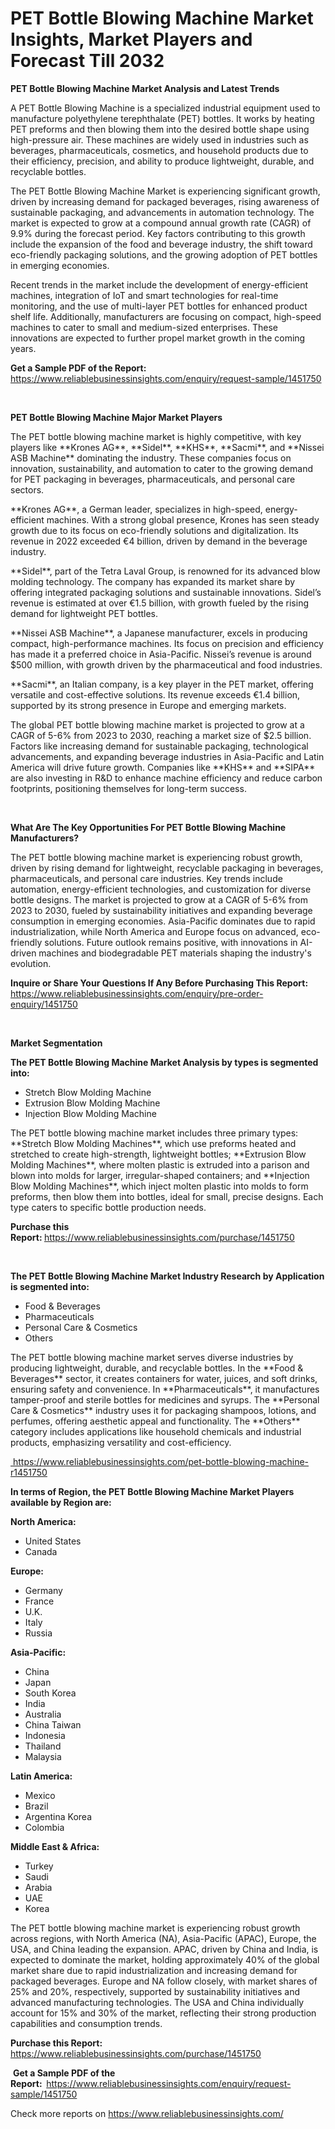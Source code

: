 <p><h1>PET Bottle Blowing Machine Market Insights, Market Players and Forecast Till 2032</h1></p><p><strong>PET Bottle Blowing Machine Market Analysis and Latest Trends</strong></p>
<p><p>A PET Bottle Blowing Machine is a specialized industrial equipment used to manufacture polyethylene terephthalate (PET) bottles. It works by heating PET preforms and then blowing them into the desired bottle shape using high-pressure air. These machines are widely used in industries such as beverages, pharmaceuticals, cosmetics, and household products due to their efficiency, precision, and ability to produce lightweight, durable, and recyclable bottles.</p><p>The PET Bottle Blowing Machine Market is experiencing significant growth, driven by increasing demand for packaged beverages, rising awareness of sustainable packaging, and advancements in automation technology. The market is expected to grow at a compound annual growth rate (CAGR) of 9.9% during the forecast period. Key factors contributing to this growth include the expansion of the food and beverage industry, the shift toward eco-friendly packaging solutions, and the growing adoption of PET bottles in emerging economies.</p><p>Recent trends in the market include the development of energy-efficient machines, integration of IoT and smart technologies for real-time monitoring, and the use of multi-layer PET bottles for enhanced product shelf life. Additionally, manufacturers are focusing on compact, high-speed machines to cater to small and medium-sized enterprises. These innovations are expected to further propel market growth in the coming years.</p></p>
<p><strong>Get a Sample PDF of the Report:&nbsp;</strong> <a href="https://www.reliablebusinessinsights.com/enquiry/request-sample/1451750?utm_campaign=39&utm_medium=2&utm_source=Github&utm_content=ia&utm_term=26012025&utm_id=pet-bottle-blowing-machine">https://www.reliablebusinessinsights.com/enquiry/request-sample/1451750</a></p>
<p>&nbsp;</p>
<p><strong>PET Bottle Blowing Machine Major Market Players</strong></p>
<p><p>The PET bottle blowing machine market is highly competitive, with key players like **Krones AG**, **Sidel**, **KHS**, **Sacmi**, and **Nissei ASB Machine** dominating the industry. These companies focus on innovation, sustainability, and automation to cater to the growing demand for PET packaging in beverages, pharmaceuticals, and personal care sectors.</p><p>**Krones AG**, a German leader, specializes in high-speed, energy-efficient machines. With a strong global presence, Krones has seen steady growth due to its focus on eco-friendly solutions and digitalization. Its revenue in 2022 exceeded €4 billion, driven by demand in the beverage industry.</p><p>**Sidel**, part of the Tetra Laval Group, is renowned for its advanced blow molding technology. The company has expanded its market share by offering integrated packaging solutions and sustainable innovations. Sidel’s revenue is estimated at over €1.5 billion, with growth fueled by the rising demand for lightweight PET bottles.</p><p>**Nissei ASB Machine**, a Japanese manufacturer, excels in producing compact, high-performance machines. Its focus on precision and efficiency has made it a preferred choice in Asia-Pacific. Nissei’s revenue is around $500 million, with growth driven by the pharmaceutical and food industries.</p><p>**Sacmi**, an Italian company, is a key player in the PET market, offering versatile and cost-effective solutions. Its revenue exceeds €1.4 billion, supported by its strong presence in Europe and emerging markets.</p><p>The global PET bottle blowing machine market is projected to grow at a CAGR of 5-6% from 2023 to 2030, reaching a market size of $2.5 billion. Factors like increasing demand for sustainable packaging, technological advancements, and expanding beverage industries in Asia-Pacific and Latin America will drive future growth. Companies like **KHS** and **SIPA** are also investing in R&D to enhance machine efficiency and reduce carbon footprints, positioning themselves for long-term success.</p></p>
<p>&nbsp;</p>
<p><strong>What Are The Key Opportunities For PET Bottle Blowing Machine Manufacturers?</strong></p>
<p><p>The PET bottle blowing machine market is experiencing robust growth, driven by rising demand for lightweight, recyclable packaging in beverages, pharmaceuticals, and personal care industries. Key trends include automation, energy-efficient technologies, and customization for diverse bottle designs. The market is projected to grow at a CAGR of 5-6% from 2023 to 2030, fueled by sustainability initiatives and expanding beverage consumption in emerging economies. Asia-Pacific dominates due to rapid industrialization, while North America and Europe focus on advanced, eco-friendly solutions. Future outlook remains positive, with innovations in AI-driven machines and biodegradable PET materials shaping the industry's evolution.</p></p>
<p><strong>Inquire or Share Your Questions If Any Before Purchasing This Report:</strong> <a href="https://www.reliablebusinessinsights.com/enquiry/pre-order-enquiry/1451750?utm_campaign=39&utm_medium=2&utm_source=Github&utm_content=ia&utm_term=26012025&utm_id=pet-bottle-blowing-machine">https://www.reliablebusinessinsights.com/enquiry/pre-order-enquiry/1451750</a></p>
<p>&nbsp;</p>
<p><strong>Market Segmentation</strong></p>
<p><strong>The PET Bottle Blowing Machine Market Analysis by types is segmented into:</strong></p>
<p><ul><li>Stretch Blow Molding Machine</li><li>Extrusion Blow Molding Machine</li><li>Injection Blow Molding Machine</li></ul></p>
<p><p>The PET bottle blowing machine market includes three primary types: **Stretch Blow Molding Machines**, which use preforms heated and stretched to create high-strength, lightweight bottles; **Extrusion Blow Molding Machines**, where molten plastic is extruded into a parison and blown into molds for larger, irregular-shaped containers; and **Injection Blow Molding Machines**, which inject molten plastic into molds to form preforms, then blow them into bottles, ideal for small, precise designs. Each type caters to specific bottle production needs.</p></p>
<p><strong>Purchase this Report:&nbsp;</strong><a href="https://www.reliablebusinessinsights.com/purchase/1451750?utm_campaign=39&utm_medium=2&utm_source=Github&utm_content=ia&utm_term=26012025&utm_id=pet-bottle-blowing-machine">https://www.reliablebusinessinsights.com/purchase/1451750</a></p>
<p>&nbsp;</p>
<p><strong>The PET Bottle Blowing Machine Market Industry Research by Application is segmented into:</strong></p>
<p><ul><li>Food & Beverages</li><li>Pharmaceuticals</li><li>Personal Care & Cosmetics</li><li>Others</li></ul></p>
<p><p>The PET bottle blowing machine market serves diverse industries by producing lightweight, durable, and recyclable bottles. In the **Food & Beverages** sector, it creates containers for water, juices, and soft drinks, ensuring safety and convenience. In **Pharmaceuticals**, it manufactures tamper-proof and sterile bottles for medicines and syrups. The **Personal Care & Cosmetics** industry uses it for packaging shampoos, lotions, and perfumes, offering aesthetic appeal and functionality. The **Others** category includes applications like household chemicals and industrial products, emphasizing versatility and cost-efficiency.</p></p>
<p><a href="https://www.reliablebusinessinsights.com/pet-bottle-blowing-machine-r1451750?utm_campaign=39&utm_medium=2&utm_source=Github&utm_content=ia&utm_term=26012025&utm_id=pet-bottle-blowing-machine">&nbsp;https://www.reliablebusinessinsights.com/pet-bottle-blowing-machine-r1451750</a></p>
<p><strong>In terms of Region, the PET Bottle Blowing Machine Market Players available by Region are:</strong></p>
<p>
    <p> <strong> North America: </strong>
        <ul>
            <li>United States</li>
            <li>Canada</li>
        </ul>
        </p> 
    <p> <strong> Europe: </strong>
        <ul>
            <li>Germany</li>
            <li>France</li>
            <li>U.K.</li>
            <li>Italy</li>
            <li>Russia</li>
        </ul>
        </p> 
    <p> <strong> Asia-Pacific: </strong>
        <ul>
            <li>China</li>
            <li>Japan</li>
            <li>South Korea</li>
            <li>India</li>
            <li>Australia</li>
            <li>China Taiwan</li>
            <li>Indonesia</li>
            <li>Thailand</li>
            <li>Malaysia</li>
        </ul>
        </p> 
    <p> <strong> Latin America: </strong>
        <ul>
            <li>Mexico</li>
            <li>Brazil</li>
            <li>Argentina Korea</li>
            <li>Colombia</li>
        </ul>
        </p> 
    <p> <strong> Middle East & Africa: </strong>
        <ul>
            <li>Turkey</li>
            <li>Saudi</li>
            <li>Arabia</li>
            <li>UAE</li>
            <li>Korea</li>
        </ul>
    </p>
    </p>
<p><p>The PET bottle blowing machine market is experiencing robust growth across regions, with North America (NA), Asia-Pacific (APAC), Europe, the USA, and China leading the expansion. APAC, driven by China and India, is expected to dominate the market, holding approximately 40% of the global market share due to rapid industrialization and increasing demand for packaged beverages. Europe and NA follow closely, with market shares of 25% and 20%, respectively, supported by sustainability initiatives and advanced manufacturing technologies. The USA and China individually account for 15% and 30% of the market, reflecting their strong production capabilities and consumption trends.</p></p>
<p><strong>Purchase this Report: </strong><a href="https://www.reliablebusinessinsights.com/purchase/1451750?utm_campaign=39&utm_medium=2&utm_source=Github&utm_content=ia&utm_term=26012025&utm_id=pet-bottle-blowing-machine">https://www.reliablebusinessinsights.com/purchase/1451750</a></p>
<p>&nbsp;<strong>Get a Sample PDF of the Report:&nbsp;&nbsp;</strong><a href="https://www.reliablebusinessinsights.com/enquiry/request-sample/1451750?utm_campaign=39&utm_medium=2&utm_source=Github&utm_content=ia&utm_term=26012025&utm_id=pet-bottle-blowing-machine">https://www.reliablebusinessinsights.com/enquiry/request-sample/1451750</a></p>
<p><strong></strong></p>
<p>Check more reports on <a href="https://www.reliablebusinessinsights.com/?utm_campaign=39&utm_medium=2&utm_source=Github&utm_content=ia&utm_term=26012025&utm_id=pet-bottle-blowing-machine">https://www.reliablebusinessinsights.com/</a></p>